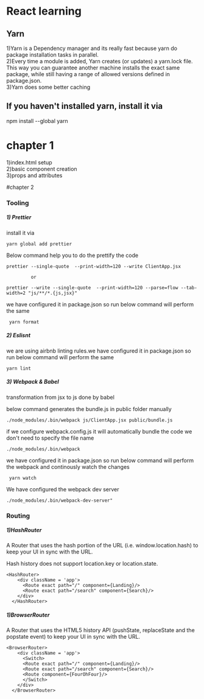 # React learning

## Yarn
1)Yarn is a Dependency manager and its really fast because yarn do package installation tasks in parallel.<br/>
2)Every time a module is added, Yarn creates (or updates) a yarn.lock file. This way you can guarantee another machine installs the exact same package, while still having a range of allowed versions defined in package.json.<br/>
3)Yarn does some better caching<br/>

## If you haven't installed yarn, install it via

  npm install --global yarn


# chapter 1
  1)index.html setup<br/>
  2)basic component creation<br/>
  3)props and attributes<br/>

#chapter 2
### Tooling
##### 1) Prettier
<p>install it via </p>
     
    yarn global add prettier
<p>Below command help you to do the prettify the code</p>

    prettier --single-quote  --print-width=120 --write ClientApp.jsx 
    
             or
    
    prettier --write --single-quote  --print-width=120 --parse=flow --tab-width=2 "js/**/*.{js,jsx}"     
        
<p>we have configured it in package.json so run below command will perform the same</p>        
    
     yarn format
         
##### 2) Eslisnt
<p>we are using airbnb linting rules.we have configured it in package.json so run below command will perform the same </p>
     
    yarn lint

##### 3) Webpack & Babel
<p>transformation from jsx to js done by babel</p>
<p>below command generates the bundle.js in public folder manually</p>
     
    ./node_modules/.bin/webpack js/ClientApp.jsx public/bundle.js
<p>if we configure webpack.config.js it will automatically bundle the code we don't need to specify the file name</p>

    ./node_modules/.bin/webpack 
        
<p>we have configured it in package.json so run below command will perform the webpack and continously watch the changes</p>        
    
     yarn watch
<p>We have configured the webpack dev server</p>
    
    ./node_modules/.bin/webpack-dev-server"   
    
### Routing

##### 1)HashRouter
<p>A Router that uses the hash portion of the URL (i.e. window.location.hash) to keep your UI in sync with the URL.</p>
<p>Hash history does not support location.key or location.state. </p>

    <HashRouter>
        <div className = 'app'>
          <Route exact path="/" component={Landing}/>
          <Route exact path="/search" component={Search}/>
        </div>
      </HashRouter>

##### 1)BrowserRouter      
<p>A Router that uses the HTML5 history API (pushState, replaceState and the popstate event) to keep your UI in sync with the URL.</p>
        
    <BrowserRouter>
        <div className = 'app'>
          <Switch>
          <Route exact path="/" component={Landing}/>
          <Route exact path="/search" component={Search}/>
          <Route component={FourOhFour}/>
          </Switch>
        </div>
      </BrowserRouter>
     
     
     
     
     
     
     
     
    
    
     
     
     
    